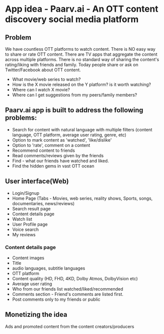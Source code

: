 # App idea - Paarv.ai - An OTT content discovery social media platform
## Problem
We have countless OTT platforms to watch content. There is NO easy way to share or rate OTT content. There are TV apps that aggregate the content across multiple platforms. There is no standard way of sharing the content's rating/liking with friends and family. Today people share or ask on Twitter/Facebook about OTT content.

- What movie/web series to watch?
- How is the X movie released on the Y platform? is it worth watching?
- Where can I watch X movie?
- Where can I get suggestions from my peers/family members?

## Paarv.ai app is built to address the following problems:

- Search for content with natural language with multiple filters (content language, OTT platform, average user rating, genre, etc)
- Option to mark content as 'watched', 'like/dislike'
- Option to 'rate', comment on a content
- Recommend content to friends
- Read comments/reviews given by the friends
- Find - what our friends have watched and liked.
- Find the hidden gems in vast OTT ocean

## User interface(Web)
- Login/Signup
- Home Page (Tabs - Movies, web series, reality shows, Sports, songs, documentaries, news/reviews)
- Search result page
- Content details page
- Watch list
- User Profile page
- Voice search
- My reviews

### Content details page
- Content images
- Title
- audio languages, subtitle languages
- OTT platform
- Content quality (HD, FHD, 4KD, Dolby Atmos, DolbyVision etc)
- Average user rating
- Who from our friends list watched/liked/recommended
- Comments section - Friend's comments are listed first.
- Post comments only to my friends or public

## Monetizing the idea
Ads and promoted content from the content creators/producers
